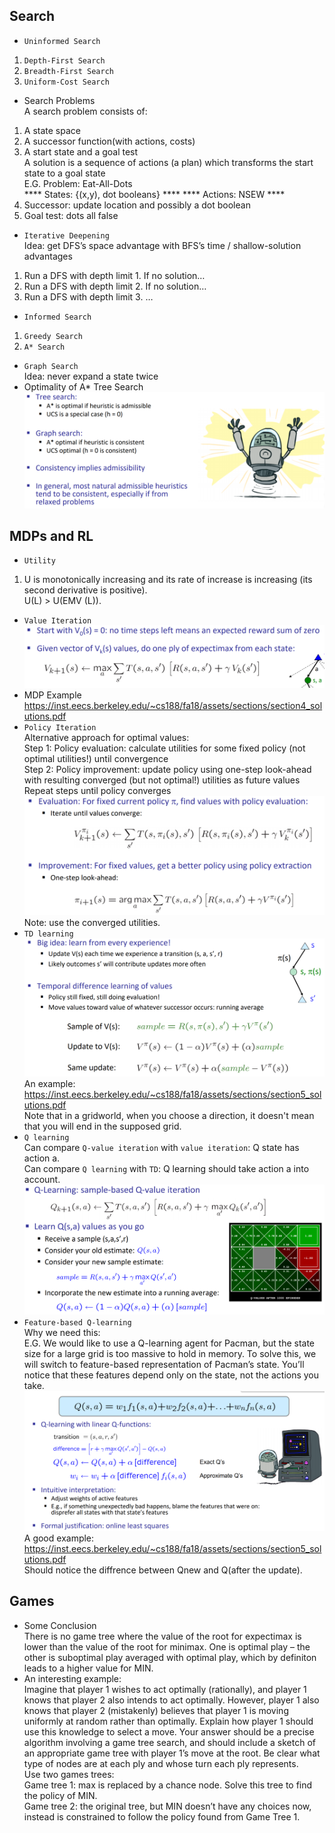 ## Search   
- `Uninformed Search`  
1. `Depth-First Search`  
2. `Breadth-First Search`  
3. `Uniform-Cost Search` 
- Search Problems  
A search problem consists of:  
1. A state space
2. A successor function(with actions, costs)  
3. A start state and a goal test  
A solution is a sequence of actions (a plan) which transforms the start state to a goal state   
E.G. Problem: Eat-All-Dots   
**** States: {(x,y), dot booleans} ****
**** Actions: NSEW ****
3. Successor: update location and possibly a dot boolean
4. Goal test: dots all false
- `Iterative Deepening`  
Idea: get DFS’s space advantage with BFS’s time / shallow-solution advantages   
1. Run a DFS with depth limit 1. If no solution…  
2. Run a DFS with depth limit 2. If no solution…  
3. Run a DFS with depth limit 3. …  
- `Informed Search`  
1. `Greedy Search`   
2. `A* Search`   
- `Graph Search`    
Idea: never expand a state twice   
- Optimality of A* Tree Search   
![image](https://github.com/xiaoyisha/cs162_test/blob/master/20181205125301.png)  
## MDPs and RL  
- `Utility`  
1. U is monotonically increasing and its rate of increase is increasing (its second derivative is positive).   
U(L) > U(EMV (L)).  
- `Value Iteration`  
![image](https://github.com/xiaoyisha/cs162_test/blob/master/20181205054607.png)  
- MDP Example   
https://inst.eecs.berkeley.edu/~cs188/fa18/assets/sections/section4_solutions.pdf   
- `Policy Iteration`   
Alternative approach for optimal values:    
Step 1: Policy evaluation: calculate utilities for some fixed policy (not optimal utilities!) until convergence    
Step 2: Policy improvement: update policy using one-step look-ahead with resulting converged (but not optimal!) utilities as future values  
Repeat steps until policy converges   
![image](https://github.com/xiaoyisha/cs162_test/blob/master/20181205062408.png)  
Note: use the converged utilities.    
- `TD learning`   
![image](https://github.com/xiaoyisha/cs162_test/blob/master/20181205064610.png)  
An example:  
https://inst.eecs.berkeley.edu/~cs188/fa18/assets/sections/section5_solutions.pdf  
Note that in a gridworld, when you choose a direction, it doesn't mean that you will end in the supposed grid.   
- `Q learning`   
Can compare `Q-value iteration` with `value iteration`: Q state has action a.  
Can compare `Q learning` with `TD`: Q learning should take action a into account.  
![image](https://github.com/xiaoyisha/cs162_test/blob/master/20181205071118.png)    
- `Feature-based Q-learning`  
Why we need this:  
E.G. We would like to use a Q-learning agent for Pacman, but the state size for a large grid is too massive to hold in memory. To solve this, we will switch to feature-based representation of Pacman’s state. You’ll notice that these features depend only on the state, not
the actions you take.  
![image](https://github.com/xiaoyisha/cs162_test/blob/master/20181205071804.png)   
A good example:  
https://inst.eecs.berkeley.edu/~cs188/fa18/assets/sections/section5_solutions.pdf  
Should notice the diffrence between Qnew and Q(after the update).  
## Games  
- Some Conclusion  
There is no game tree where the value of the root for expectimax is lower than the value of the root for minimax. One is optimal play – the other is suboptimal play averaged with optimal play, which by definiton leads to a higher value for MIN.  
- An interesting example:  
Imagine that player 1 wishes to act optimally (rationally), and player 1 knows that player 2 also intends to act optimally. However, player 1 also knows that player 2 (mistakenly) believes that player 1 is moving uniformly at random rather than optimally. Explain how player 1 should use this knowledge to select a move. Your answer should be a precise algorithm involving a game tree search, and should include a
sketch of an appropriate game tree with player 1’s move at the root. Be clear what type of nodes are at each ply and whose turn each ply represents.   
Use two games trees:   
Game tree 1: max is replaced by a chance node. Solve this tree to find the policy of MIN.    
Game tree 2: the original tree, but MIN doesn’t have any choices now, instead is constrained to follow the policy found from Game Tree 1.   





